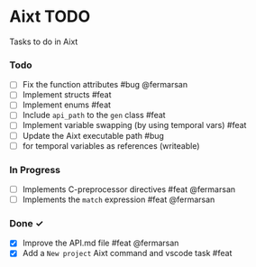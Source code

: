 # Aixt TODO

Tasks to do in Aixt 

### Todo

- [ ] Fix the function attributes #bug @fermarsan
- [ ] Implement structs #feat
- [ ] Implement enums #feat
- [ ] Include `api_path` to the `gen` class #feat
- [ ] Implement variable swapping (by using temporal vars) #feat
- [ ] Update the Aixt executable path #bug
- [ ] for temporal variables as references (writeable)

### In Progress

- [ ] Implements C-preprocessor directives #feat @fermarsan
- [ ] Implements the `match` expression #feat @fermarsan
   
### Done ✓

- [x] Improve the API.md file #feat @fermarsan
- [x] Add a `New project` Aixt command and vscode task #feat